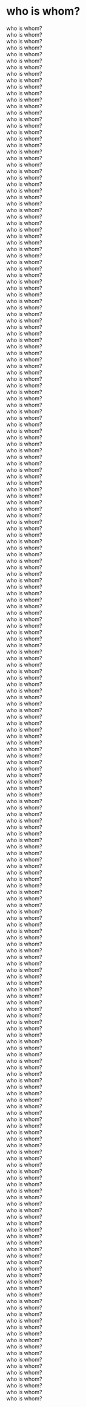 # who is whom?

who is whom?\
who is whom?\
who is whom?\
who is whom?\
who is whom?\
who is whom?\
who is whom?\
who is whom?\
who is whom?\
who is whom?\
who is whom?\
who is whom?\
who is whom?\
who is whom?\
who is whom?\
who is whom?\
who is whom?\
who is whom?\
who is whom?\
who is whom?\
who is whom?\
who is whom?\
who is whom?\
who is whom?\
who is whom?\
who is whom?\
who is whom?\
who is whom?\
who is whom?\
who is whom?\
who is whom?\
who is whom?\
who is whom?\
who is whom?\
who is whom?\
who is whom?\
who is whom?\
who is whom?\
who is whom?\
who is whom?\
who is whom?\
who is whom?\
who is whom?\
who is whom?\
who is whom?\
who is whom?\
who is whom?\
who is whom?\
who is whom?\
who is whom?\
who is whom?\
who is whom?\
who is whom?\
who is whom?\
who is whom?\
who is whom?\
who is whom?\
who is whom?\
who is whom?\
who is whom?\
who is whom?\
who is whom?\
who is whom?\
who is whom?\
who is whom?\
who is whom?\
who is whom?\
who is whom?\
who is whom?\
who is whom?\
who is whom?\
who is whom?\
who is whom?\
who is whom?\
who is whom?\
who is whom?\
who is whom?\
who is whom?\
who is whom?\
who is whom?\
who is whom?\
who is whom?\
who is whom?\
who is whom?\
who is whom?\
who is whom?\
who is whom?\
who is whom?\
who is whom?\
who is whom?\
who is whom?\
who is whom?\
who is whom?\
who is whom?\
who is whom?\
who is whom?\
who is whom?\
who is whom?\
who is whom?\
who is whom?\
who is whom?\
who is whom?\
who is whom?\
who is whom?\
who is whom?\
who is whom?\
who is whom?\
who is whom?\
who is whom?\
who is whom?\
who is whom?\
who is whom?\
who is whom?\
who is whom?\
who is whom?\
who is whom?\
who is whom?\
who is whom?\
who is whom?\
who is whom?\
who is whom?\
who is whom?\
who is whom?\
who is whom?\
who is whom?\
who is whom?\
who is whom?\
who is whom?\
who is whom?\
who is whom?\
who is whom?\
who is whom?\
who is whom?\
who is whom?\
who is whom?\
who is whom?\
who is whom?\
who is whom?\
who is whom?\
who is whom?\
who is whom?\
who is whom?\
who is whom?\
who is whom?\
who is whom?\
who is whom?\
who is whom?\
who is whom?\
who is whom?\
who is whom?\
who is whom?\
who is whom?\
who is whom?\
who is whom?\
who is whom?\
who is whom?\
who is whom?\
who is whom?\
who is whom?\
who is whom?\
who is whom?\
who is whom?\
who is whom?\
who is whom?\
who is whom?\
who is whom?\
who is whom?\
who is whom?\
who is whom?\
who is whom?\
who is whom?\
who is whom?\
who is whom?\
who is whom?\
who is whom?\
who is whom?\
who is whom?\
who is whom?\
who is whom?\
who is whom?\
who is whom?\
who is whom?\
who is whom?\
who is whom?\
who is whom?\
who is whom?\
who is whom?\
who is whom?\
who is whom?\
who is whom?\
who is whom?\
who is whom?\
who is whom?\
who is whom?\
who is whom?\
who is whom?\
who is whom?\
who is whom?\
who is whom?\
who is whom?\
who is whom?\
who is whom?\
who is whom?\
who is whom?\
who is whom?\
who is whom?\
who is whom?\
who is whom?\
who is whom?\
who is whom?\
who is whom?\
who is whom?
